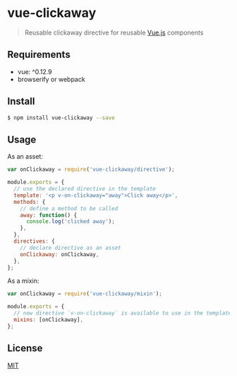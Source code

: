 # vue-clickaway

> Reusable clickaway directive for reusable [Vue.js](https://github.com/vuejs/vue) components

## Requirements

- vue: ^0.12.9
- browserify or webpack

## Install

``` sh
$ npm install vue-clickaway --save
```

## Usage

As an asset:

``` js
var onClickaway = require('vue-clickaway/directive');

module.exports = {
  // use the declared directive in the template
  template: '<p v-on-clickaway="away">Click away</p>',
  methods: {
    // define a method to be called
    away: function() {
      console.log('clicked away');
    },
  },
  directives: {
    // declare directive as an asset
    onClickaway: onClickaway,
  },
};
```

As a mixin:

``` js
var onClickaway = require('vue-clickaway/mixin');

module.exports = {
  // now directive `v-on-clickaway` is available to use in the template
  mixins: [onClickaway],
};
```

## License

[MIT](https://opensource.org/licenses/MIT)
